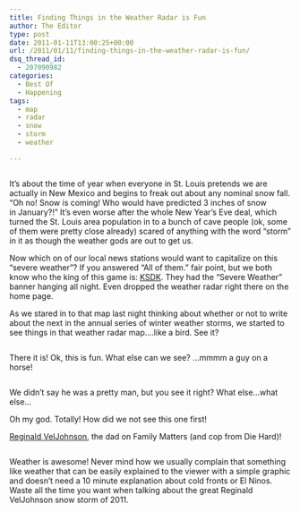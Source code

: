 ```yaml
---
title: Finding Things in the Weather Radar is Fun
author: The Editor
type: post
date: 2011-01-11T13:00:25+00:00
url: /2011/01/11/finding-things-in-the-weather-radar-is-fun/
dsq_thread_id:
  - 207090982
categories:
  - Best Of
  - Happening
tags:
  - map
  - radar
  - snow
  - storm
  - weather

---
```

<img class="size-full wp-image-8563 alignright" title="snow_map" src="http://media.punchingkitty.com/wordpress/2011/01/snow_map.jpeg?filter=resize&w=300" alt="" />

It&#8217;s about the time of year when everyone in St. Louis pretends we are actually in New Mexico and begins to freak out about any nominal snow fall. &#8220;Oh no! Snow is coming! Who would have predicted 3 inches of snow in January?!&#8221; It&#8217;s even worse after the whole New Year&#8217;s Eve deal, which turned the St. Louis area population in to a bunch of cave people (ok, some of them were pretty close already) scared of anything with the word &#8220;storm&#8221; in it as though the weather gods are out to get us.

Now which on of our local news stations would want to capitalize on this &#8220;severe weather&#8221;? If you answered &#8220;All of them.&#8221; fair point, but we both know who the king of this game is: <a href="http://ksdk.com" target="_blank">KSDK</a>. They had the &#8220;Severe Weather&#8221; banner hanging all night. Even dropped the weather radar right there on the home page.

As we stared in to that map last night thinking about whether or not to write about the next in the annual series of winter weather storms, we started to see things in that weather radar map&#8230;.like a bird. See it?

<p style="text-align: center;">
  <a href="http://media.punchingkitty.com/wordpress/2011/01/snow_map_visions_bird.jpg"><img class="aligncenter size-full wp-image-8562" title="snow_map_visions_bird" src="http://media.punchingkitty.com/wordpress/2011/01/snow_map_visions_bird.jpg?filter=resize&w=400" alt="" /></a>
</p>

<p style="text-align: left;">
  There it is! Ok, this is fun. What else can we see? &#8230;mmmm a guy on a horse!
</p>

<p style="text-align: center;">
  <a href="http://media.punchingkitty.com/wordpress/2011/01/snow_map_visions_horse.jpg"><img class="aligncenter size-full wp-image-8561" title="snow_map_visions_horse" src="http://media.punchingkitty.com/wordpress/2011/01/snow_map_visions_horse.jpg?filter=resize&w=400" alt="" /></a>
</p>

<p style="text-align: left;">
  We didn&#8217;t say he was a pretty man, but you see it right? What else&#8230;what else&#8230;
</p>

<p style="text-align: left;">
  Oh my god. Totally! How did we not see this one first!
</p>

<p style="text-align: left;">
  <a href="http://media.punchingkitty.com/wordpress/2011/01/carl-and-steve.jpeg" target="_blank">Reginald VelJohnson</a>, the dad on Family Matters (and cop from Die Hard)!
</p>

<p style="text-align: center;">
  <a href="http://media.punchingkitty.com/wordpress/2011/01/snow_map_visions_veljohnson.jpg"><img class="aligncenter size-full wp-image-8560" title="snow_map_visions_veljohnson" src="http://media.punchingkitty.com/wordpress/2011/01/snow_map_visions_veljohnson.jpg?filter=resize&w=400" alt="" /></a>
</p>

<p style="text-align: left;">
  Weather is awesome! Never mind how we usually complain that something like weather that can be easily explained to the viewer with a simple graphic and doesn&#8217;t need a 10 minute explanation about cold fronts or El Ninos. Waste all the time you want when talking about the great Reginald VelJohnson snow storm of 2011.
</p>